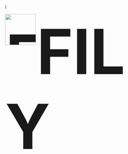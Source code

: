 I<div align="left">
  <h1 style="display: inline; font-size: 200px;"> 
    <img src="https://github.com/user-attachments/assets/da0b5fda-3b44-4bae-b71e-4b2e55220559" align="left" alt="FILY Logo" width="100" />FILY
  </h1>
</div>
